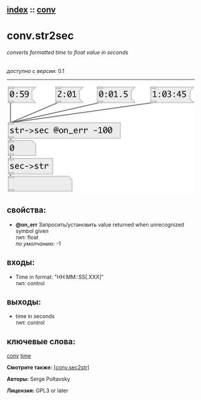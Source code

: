 [index](index.html) :: [conv](category_conv.html)
---

# conv.str2sec

###### converts formatted time to float value in seconds

*доступно с версии:* 0.1

---




[![example](../examples/img/conv.str2sec.jpg)](../examples/pd/conv.str2sec.pd)







## свойства:

* **@on_err** 
Запросить/установить value returned when unrecognized symbol given<br>
_тип:_ float<br>
_по умолчанию:_ -1<br>



## входы:

* Time in format: &#34;HH:MM::SS[.XXX]&#34;<br>
_тип:_ control



## выходы:

* time in seconds<br>
_тип:_ control



## ключевые слова:

[conv](keywords/conv.html)
[time](keywords/time.html)



**Смотрите также:**
[\[conv.sec2str\]](conv.sec2str.html)




**Авторы:** Serge Poltavsky




**Лицензия:** GPL3 or later





